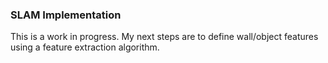 ### SLAM Implementation

This is a work in progress. My next steps are to define wall/object features using a feature extraction algorithm.
